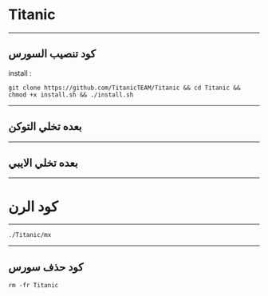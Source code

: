 Titanic
==============

______________________________________________________________________________________________________________________

كود تنصيب السورس
------------

install :

```git clone https://github.com/TitanicTEAM/Titanic && cd Titanic && chmod +x install.sh && ./install.sh```

______________________________________________________________________________________________________________________

بعده تخلي التوكن
----------------

______________________________________________________________________________________________________________________

بعده تخلي الايبي 
----------------

______________________________________________________________________________________________________________________

كود الرن
========

______________________________________________________________________________________________________________________


```./Titanic/mx```

______________________________________________________________________________________________________________________

كود حذف سورس
-------
```rm -fr Titanic```
